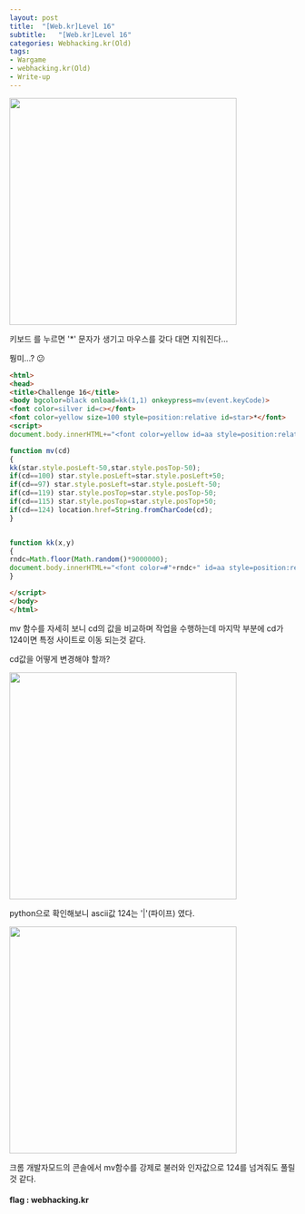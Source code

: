 ```yaml
---
layout: post
title:  "[Web.kr]Level 16"
subtitle:   "[Web.kr]Level 16"
categories: Webhacking.kr(Old)
tags:
- Wargame
- webhacking.kr(Old)
- Write-up
---
```


<img src="http://eliez3r.synology.me/assets/img/writeup/webkr/Level 16/4E5A62F4-0F2D-4C82-86D1-14DF4F8AC772.png" width="400px">

키보드 를 누르면 '*' 문자가 생기고 마우스를 갖다 대면 지워진다...



뭥미...? 😕 

```html
<html>
<head>
<title>Challenge 16</title>
<body bgcolor=black onload=kk(1,1) onkeypress=mv(event.keyCode)>
<font color=silver id=c></font>
<font color=yellow size=100 style=position:relative id=star>*</font>
<script> 
document.body.innerHTML+="<font color=yellow id=aa style=position:relative;left:0;top:0>*</font>";

function mv(cd)
{
kk(star.style.posLeft-50,star.style.posTop-50);
if(cd==100) star.style.posLeft=star.style.posLeft+50;
if(cd==97) star.style.posLeft=star.style.posLeft-50;
if(cd==119) star.style.posTop=star.style.posTop-50;
if(cd==115) star.style.posTop=star.style.posTop+50;
if(cd==124) location.href=String.fromCharCode(cd);
}


function kk(x,y)
{
rndc=Math.floor(Math.random()*9000000);
document.body.innerHTML+="<font color=#"+rndc+" id=aa style=position:relative;left:"+x+";top:"+y+" onmouseover=this.innerHTML=''>*</font>";
}

</script>
</body>
</html>
```



mv 함수를 자세히 보니 cd의 값을 비교하며 작업을 수행하는데 마지막 부분에 cd가 124이면 특정 사이트로 이동 되는것 같다.

cd값을 어떻게 변경해야 할까?

<img src="http://eliez3r.synology.me/assets/img/writeup/webkr/Level 16/F7E5C168-3DA2-4B5D-BA10-B86CECCA696F.png" width="400px">



python으로 확인해보니 ascii값 124는 '|'(파이프) 였다.

<img src="http://eliez3r.synology.me/assets/img/writeup/webkr/Level 16/09CCD8A1-F443-4CCE-AF33-BA4742144046.png" width="400px">



크롬 개발자모드의 콘솔에서 mv함수를 강제로 불러와 인자값으로 124를 넘겨줘도 풀릴것 같다.



#### flag : webhacking.kr

